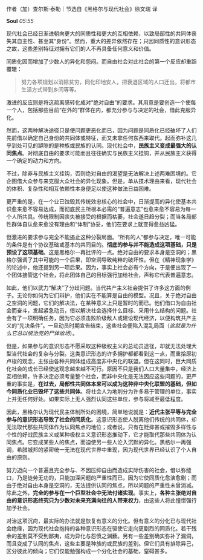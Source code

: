 作者（加）查尔斯·泰勒｜节选自《黑格尔与现代社会》徐文瑞 译

**Soul** _05:55_

现代社会已经日渐进朝向更大的同质性和更大的互相依赖，以致局部性的共同体丧失其自主性、甚至其“身份”。然而，重大的差异依然存在；只因同质性的意识形态之故，这些差别特征对拥有它们的人不再具备任何意义和价值。

同质化因而增加了少数人的异化和怨闷。而自由社会对此社会的第一个反应却重蹈覆辙：

> 努力各项规划以消除贫穷，同化印地安人，把衰退区域的人口迁出，将都市生活方式带到乡间等等。

激进的反应则是将这疏离感转化成对“绝对自由”的要求。其用意是要创造一个使每一个人，包括那些目前“在外的”群体在内，都充分参与与决定的社会，借此克服异化。

然而，这两种解决途径只是使问题更恶化而已，因为问题是同质化已经破坏了人们先前借以确定自己身份的共同体或特征，而又未拿任何东西来取代。起而弥补这几乎到处可见的罅隙的是种族或民族的认同。现代社会中，**民族主义变成最强大的认同焦点**。对彻底自由的要求可能而且往往确实与民族主义挂钩，并从民族主义获得一个确定的动力和方向。

不过，除非与民族主义挂钩，否则绝对自由的渴望是无法解决上述两难困境的。它企图借大众参与来克服大众社会的异化现象。但是，单从技术理由来看，现代社会的体积、复杂性和相互依赖性本身便足以使这种做法日益困难。

更严重的是，在一个业已蚀毁其传统效忠核心的社会中，日渐提高的异化使基本共识愈来愈不容易达成，而彻底民主所根本必需的“普遍意志”也愈来愈不容易为每一个人所共具。传统限制因丧失被接受的根据而枯萎，社会遂日趋分裂；而当各局部性群体自认愈来愈没有理由和“体制”协妥，他们在要求上就变得愈益凶猛。

但激进的要求参与完全不能遏止这种分裂局面。“所有的人”都参与决定，唯一可能的条件是有个协议基础或基本的共同目的。**彻底的参与并不能造成这项基础，只是预设了这项基础**。这是黑格尔一再批评的一点。绝对自由的要求本身是空洞的；黑格尔强调了其中可能的一个后果，即空洞导致纯粹的破坏性。但在《精神现象学》的论述中，他还提到另一项后果。因为，事实上社会必有个方向，于是便出现了一个团体接管这个社会，将此团体自己的目标强行加给社会，声称它代表普遍意志。

如此，他们以武力“解决”了分歧问题。当代共产主义社会提供了许多这方面的例子。无论你如何为它们辩护，他们实在不能算是自由的模型。况且，关于绝对自由之空洞的问题，它们的解决法，在某种意义上只是暂时的而已。他们借口为自由社会而奋斗，发起紧急动员，借以解决社会选择什么目标、采用什么结构的问题。社会有了一项明确任务，因为它必须击败阶级敌人或建设现代经济，以便构筑共产主义的“先决条件”。一旦动员时期宣告结束，这些社会便陷入混乱局面（_这就是为什么它总以统治党的尸体收场_）。

但是，如果参与的意识形态不愿采取这种极权主义的总动员途径，却就无法处理大型当代社会的复杂与分裂。这类意识形态的许多拥护都都看到这一点，而重拾原初卢梭的观念，主张由各种共同体组成高度非中央化的联盟。但在这同时，巨大同质化社会的成长已经使这观念越来越不可行。原因不只是我们人口大量集中，经济上互相依赖，许多决定必须考量整个社会，而非中央化是无法因应这些问题的，更严重的事实是，**在过去，局部性共同体本来可以成为这种非中央化联盟的基础，但如今同质化业已毁坏了这些共同体**。将社会人为地削分为许多易于管理的单位，事实上并无任何好处。如果实际上无人强烈认同这些单位，参与将减至最低程度。

因此，黑格尔认为现代民主体制所处的困境，简单地说就是：**近代主张平等与完全参与的意识形态导致了社会的同质化**。这意识形态使人脱离他们传统的共同体，却无法取代那些共同体作为认同焦点的地位；或者说，只有在贬抑甚或摧毁多样性与个性的好战民族主义或某种极权主义意识形态推动下，它才能取代那些共同体为认同焦点。它变成某些人的焦点，而迫使另一些人沦入沉默的异化。黑格尔一再强调，希腊城邦的紧密统一无法在现代世界中重现，因为现代世界已经认识了个人自由的原则。

努力迈向一个普遍且完全参与、不因压抑自由而造成实际伤害的社会，借以弥缝口，乃是徒劳无功的，只能加深问题的严重性而已，因为它使同质化愈演愈剧；而由于绝对自由本身是空洞的，无法提供认同的焦点，所以问题的严重性未曾消减。除此之外，**完全的参与在一个巨型社会中无法付诸实现**。事实上，**各种主张绝对自由的意识形态终究只为少数对未来充满向往的人带来权力**，由这些人将此憧憬强行加予社会。

对治这项沉疴，最实际的办法就是恢复有意义的分化。但有意义的分化已与现代社会绝缘，因为现代社会抱持的各种意识形态在驱使它走向更剧烈的同质化。若干残余的差别莫不受到鄙夷，成为异化与怨愤之渊薮。另有一些差别确实弥补了漏洞，而且变成了认同的焦点，这些主要是种族的或民族的差别。但它们具有排除异己，区分彼此的倾向；它们仅能勉强构成一个分化社会的基础，窒碍甚多。